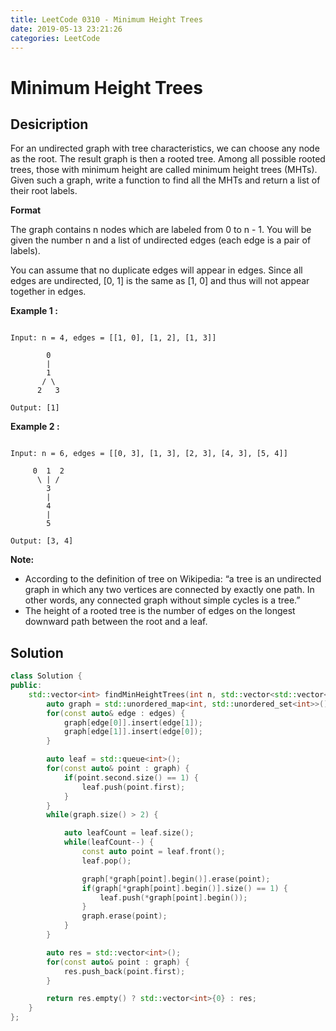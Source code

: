 ```yaml
---
title: LeetCode 0310 - Minimum Height Trees
date: 2019-05-13 23:21:26
categories: LeetCode
---
```

# Minimum Height Trees

<!--more-->

## Desicription

For an undirected graph with tree characteristics, we can choose any node as the root. The result graph is then a rooted tree. Among all possible rooted trees, those with minimum height are called minimum height trees (MHTs). Given such a graph, write a function to find all the MHTs and return a list of their root labels.

**Format**

The graph contains n nodes which are labeled from 0 to n - 1. You will be given the number n and a list of undirected edges (each edge is a pair of labels).

You can assume that no duplicate edges will appear in edges. Since all edges are undirected, [0, 1] is the same as [1, 0] and thus will not appear together in edges.

**Example 1 :**

```

Input: n = 4, edges = [[1, 0], [1, 2], [1, 3]]

        0
        |
        1
       / \
      2   3 

Output: [1]

```

**Example 2 :**

```

Input: n = 6, edges = [[0, 3], [1, 3], [2, 3], [4, 3], [5, 4]]

     0  1  2
      \ | /
        3
        |
        4
        |
        5 

Output: [3, 4]

```

**Note:**

- According to the definition of tree on Wikipedia: “a tree is an undirected graph in which any two vertices are connected by exactly one path. In other words, any connected graph without simple cycles is a tree.”
- The height of a rooted tree is the number of edges on the longest downward path between the root and a leaf.

## Solution

```cpp
class Solution {
public:
    std::vector<int> findMinHeightTrees(int n, std::vector<std::vector<int>>& edges) {
        auto graph = std::unordered_map<int, std::unordered_set<int>>();
        for(const auto& edge : edges) {
            graph[edge[0]].insert(edge[1]);
            graph[edge[1]].insert(edge[0]);
        }

        auto leaf = std::queue<int>();
        for(const auto& point : graph) {
            if(point.second.size() == 1) {
                leaf.push(point.first);
            }
        }
        while(graph.size() > 2) {

            auto leafCount = leaf.size();
            while(leafCount--) {
                const auto point = leaf.front();
                leaf.pop();

                graph[*graph[point].begin()].erase(point);
                if(graph[*graph[point].begin()].size() == 1) {
                    leaf.push(*graph[point].begin());
                }
                graph.erase(point);
            }
        }

        auto res = std::vector<int>();
        for(const auto& point : graph) {
            res.push_back(point.first);
        }

        return res.empty() ? std::vector<int>{0} : res;
    }
};
```